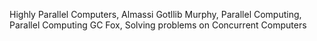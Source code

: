 Highly Parallel Computers, Almassi Gotllib
Murphy, Parallel Computing, Parallel Computing
GC Fox, Solving problems on Concurrent Computers

